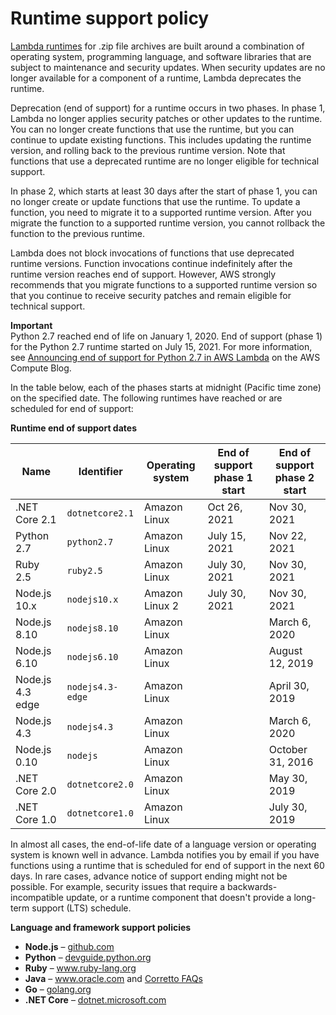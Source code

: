 # Runtime support policy<a name="runtime-support-policy"></a>

[Lambda runtimes](lambda-runtimes.md) for \.zip file archives are built around a combination of operating system, programming language, and software libraries that are subject to maintenance and security updates\. When security updates are no longer available for a component of a runtime, Lambda deprecates the runtime\.

Deprecation \(end of support\) for a runtime occurs in two phases\. In phase 1, Lambda no longer applies security patches or other updates to the runtime\. You can no longer create functions that use the runtime, but you can continue to update existing functions\. This includes updating the runtime version, and rolling back to the previous runtime version\. Note that functions that use a deprecated runtime are no longer eligible for technical support\.

In phase 2, which starts at least 30 days after the start of phase 1, you can no longer create or update functions that use the runtime\. To update a function, you need to migrate it to a supported runtime version\. After you migrate the function to a supported runtime version, you cannot rollback the function to the previous runtime\.

Lambda does not block invocations of functions that use deprecated runtime versions\. Function invocations continue indefinitely after the runtime version reaches end of support\. However, AWS strongly recommends that you migrate functions to a supported runtime version so that you continue to receive security patches and remain eligible for technical support\.

**Important**  
Python 2\.7 reached end of life on January 1, 2020\. End of support \(phase 1\) for the Python 2\.7 runtime started on July 15, 2021\. For more information, see [Announcing end of support for Python 2\.7 in AWS Lambda](http://aws.amazon.com/blogs/compute/announcing-end-of-support-for-python-2-7-in-aws-lambda/) on the AWS Compute Blog\.

In the table below, each of the phases starts at midnight \(Pacific time zone\) on the specified date\. The following runtimes have reached or are scheduled for end of support:


**Runtime end of support dates**  

| Name | Identifier | Operating system | End of support phase 1 start | End of support phase 2 start | 
| --- | --- | --- | --- | --- | 
|  \.NET Core 2\.1  |  `dotnetcore2.1`  |  Amazon Linux  |  Oct 26, 2021  |  Nov 30, 2021  | 
|  Python 2\.7  |  `python2.7`  |  Amazon Linux  |  July 15, 2021  |  Nov 22, 2021  | 
|  Ruby 2\.5  |  `ruby2.5`  |  Amazon Linux  |  July 30, 2021  |  Nov 30, 2021  | 
|  Node\.js 10\.x  |  `nodejs10.x`  |  Amazon Linux 2  |  July 30, 2021  |  Nov 30, 2021  | 
|  Node\.js 8\.10  |  `nodejs8.10`  |  Amazon Linux  |     |  March 6, 2020  | 
|  Node\.js 6\.10  |  `nodejs6.10`  |  Amazon Linux  |     |  August 12, 2019  | 
|  Node\.js 4\.3 edge  |  `nodejs4.3-edge`  |  Amazon Linux  |     |  April 30, 2019  | 
|  Node\.js 4\.3  |  `nodejs4.3`  |  Amazon Linux  |     |  March 6, 2020  | 
|  Node\.js 0\.10  |  `nodejs`  |  Amazon Linux  |     |  October 31, 2016  | 
|  \.NET Core 2\.0  |  `dotnetcore2.0`  |  Amazon Linux  |     |  May 30, 2019  | 
|  \.NET Core 1\.0  |  `dotnetcore1.0`  |  Amazon Linux  |     |  July 30, 2019  | 

In almost all cases, the end\-of\-life date of a language version or operating system is known well in advance\. Lambda notifies you by email if you have functions using a runtime that is scheduled for end of support in the next 60 days\. In rare cases, advance notice of support ending might not be possible\. For example, security issues that require a backwards\-incompatible update, or a runtime component that doesn't provide a long\-term support \(LTS\) schedule\.

**Language and framework support policies**
+ **Node\.js** – [github\.com](https://github.com/nodejs/Release#release-schedule)
+ **Python** – [devguide\.python\.org](https://devguide.python.org/#status-of-python-branches)
+ **Ruby** – [www\.ruby\-lang\.org](https://www.ruby-lang.org/en/downloads/branches/)
+ **Java** – [www\.oracle\.com](https://www.oracle.com/java/technologies/java-se-support-roadmap.html) and [Corretto FAQs](http://aws.amazon.com/corretto/faqs/)
+ **Go** – [golang\.org](https://golang.org/doc/devel/release.html)
+ **\.NET Core** – [dotnet\.microsoft\.com](https://dotnet.microsoft.com/platform/support/policy/dotnet-core)